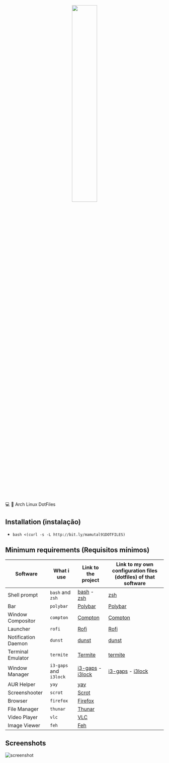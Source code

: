 <center><img src="https://dotfiles.github.io/images/dotfiles-logo.png" height="40%" width="40%;"/></center>

💻 🎨 Arch Linux DotFiles

## Installation (instalação)

- `bash <(curl -s -L http://bit.ly/mamutal91DOTFILES)`

## Minimum requirements (Requisitos mínimos)

|Software   |What i use   |Link to the project   |Link to my own configuration files (dotfiles) of that software   |
|---|---|---|---|
|Shell prompt  |`bash` and `zsh` |[bash](https://www.gnu.org/software/bash/) - [zsh](http://www.zsh.org/) | [zsh](https://github.com/mamutal91/dotfiles/blob/master/home/.files/.zshrc)|
|Bar   |`polybar`   |[Polybar](https://github.com/jaagr/polybar/)   |[Polybar](https://github.com/mamutal91/dotfiles/blob/master/polybar/config)   |
|Window Compositor   |`compton`   | [Compton](https://github.com/chjj/compton)  |[Compton](https://github.com/mamutal91/dotfiles/blob/master/compton/compton.conf)   |   |   |   |
|Launcher   |`rofi`   |[Rofi](https://github.com/DaveDavenport/rofi)   | [Rofi](https://github.com/mamutal91/dotfiles/blob/master/rofi/config)  |   |   |   |
|Notification Daemon | `dunst` | [dunst](https://dunst-project.org/) | [dunst](https://github.com/mamutal91/dotfiles/blob/master/dunst/dunstrc) | 
|Terminal Emulator   | `termite`   |[Termite](https://github.com/thestinger/termite)  | [termite](https://github.com/mamutal91/dotfiles/blob/master/termite/config) |
|Window Manager | `i3-gaps` and `i3lock` | [i3-gaps](https://github.com/Airblader/i3) - [i3lock](https://github.com/i3/i3lock) | [i3-gaps](https://github.com/mamutal91/dotfiles/blob/master/i3/config) - [i3lock](https://github.com/mamutal91/dotfiles/blob/master/scripts/i3lock.sh) 
|AUR Helper| `yay` | [yay](https://github.com/Jguer/yay) |
|Screenshooter| `scrot` | [Scrot](https://github.com/dreamer/scrot) |
|Browser    |`firefox`   |[Firefox](https://www.mozilla.org/en-US/firefox/new/)   | 
|File Manager   |`thunar`|[Thunar](https://github.com/xfce-mirror/thunar)  |   |   |   |   |
|Video Player   |`vlc`   |[VLC](https://github.com/videolan/vlc)   |   |   |   |   |
|Image Viewer | `feh` | [Feh](https://github.com/derf/feh) |

## Screenshots

![screenshot](https://raw.githubusercontent.com/mamutal91/dotfiles/master/screenshot.png)